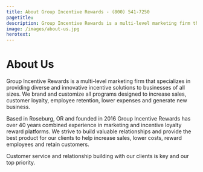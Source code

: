 ```yaml
---
title: About Group Incentive Rewards - (800) 541-7250
pagetitle:
description: Group Incentive Rewards is a multi-level marketing firm that specializes in providing diverse and innovative incentive solutions to businesses of all sizes.
image: /images/about-us.jpg
herotext:
---
```


# About Us

Group Incentive Rewards is a multi-level marketing firm that specializes in providing diverse and innovative incentive solutions to businesses of all sizes. We brand and customize all programs designed to increase sales, customer loyalty, employee retention, lower expenses and generate new business.

Based in Roseburg, OR and founded in 2016 Group Incentive Rewards has over 40 years combined experience in marketing and incentive loyalty reward platforms. We strive to build valuable relationships and provide the best product for our clients to help increase sales, lower costs, reward employees and retain customers.

Customer service and relationship building with our clients is key and our top priority. 
